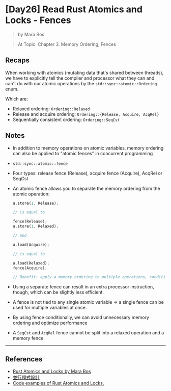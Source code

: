# [Day26] Read Rust Atomics and Locks - Fences

> by Mara Bos

> At Topic: Chapter 3. Memory Ordering, Fences

## Recaps

When working with atomics (mutating data that's shared between threads), we have to explicitly tell the compiler and processor what they can and can't do with our atomic operations by the `std::sync::atomic::Ordering` enum.

Which are:

- Relaxed ordering: `Ordering::Relaxed`
- Release and acquire ordering: `Ordering::{Release, Acquire, AcqRel}`
- Sequentially consistent ordering: `Ordering::SeqCst`

## Notes

- In addition to memory operations on atomic variables, memory ordering can also be applied to "atomic fences" in concurrent programming
- `std::sync::atomic::fence`
- Four types: release fence (Release), acquire fence (Acquire), AcqRel or SeqCst
- An atomic fence allows you to separate the memory ordering from the atomic operation:

    ```rust
    a.store(1, Release);

    // is equal to

    fence(Release);
    a.store(1, Relaxed);

    // and

    a.load(Acquire);

    // is equal to

    a.load(Relaxed);
    fence(Acquire);

    // Benefit: apply a memory ordering to multiple operations, conditionally usecases etc.
    ```

- Using a separate fence can result in an extra processor instruction, though, which can be slightly less efficient.
- A fence is not tied to any single atomic variable => a single fence can be used for multiple variables at once.
- By using fence conditionally, we can avoid unnecessary memory ordering and optimize performance
- A `SeqCst` and `AcqRel` fence cannot be split into a relaxed operation and a memory fence

---

## References

- [Rust Atomics and Locks by Mara Bos](https://marabos.nl/atomics/)
- [並行程式設計](https://hackmd.io/@sysprog/concurrency/https%3A%2F%2Fhackmd.io%2F%40sysprog%2FS1AMIFt0D)
- [Code examples of Rust Atomics and Locks.](https://github.com/m-ou-se/rust-atomics-and-locks)
